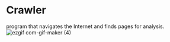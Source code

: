 # Crawler
program that navigates the Internet and finds pages for analysis.
![ezgif com-gif-maker (4)](https://user-images.githubusercontent.com/74188589/136426883-133e8e46-db5b-422d-98dc-c0952d9f0ffe.gif)
